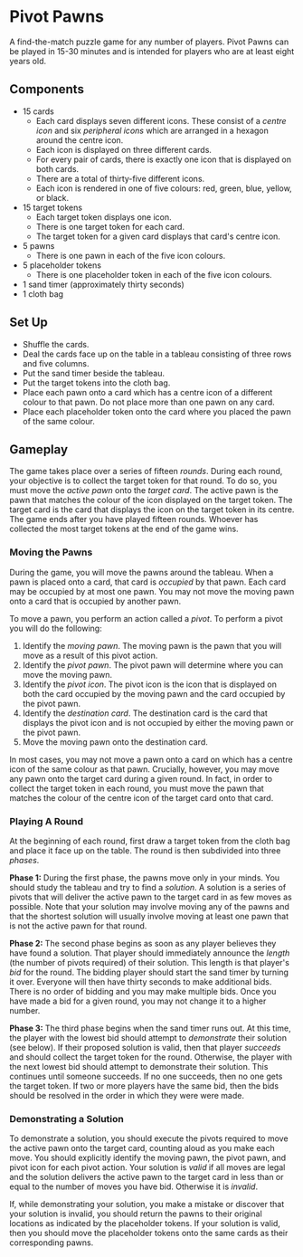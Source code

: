 # Pivot Pawns
A find-the-match puzzle game for any number of players. Pivot Pawns can be played in 15-30 minutes and is intended for players who are at least eight years old.

## Components
  - 15 cards
      - Each card displays seven different icons. These consist of a _centre icon_ and six _peripheral icons_ which are arranged in a hexagon around the centre icon.
      - Each icon is displayed on three different cards.
      - For every pair of cards, there is exactly one icon that is displayed on both cards.
      - There are a total of thirty-five different icons.
      - Each icon is rendered in one of five colours: red, green, blue, yellow, or black.
  - 15 target tokens
      - Each target token displays one icon.
      - There is one target token for each card.
      - The target token for a given card displays that card's centre icon.
  - 5 pawns
      - There is one pawn in each of the five icon colours.
  - 5 placeholder tokens
      - There is one placeholder token in each of the five icon colours.
  - 1 sand timer (approximately thirty seconds)
  - 1 cloth bag

## Set Up
  - Shuffle the cards.
  - Deal the cards face up on the table in a tableau consisting of three rows and five columns.
  - Put the sand timer beside the tableau.
  - Put the target tokens into the cloth bag.
  - Place each pawn onto a card which has a centre icon of a different colour to that pawn. Do not place more than one pawn on any card.
  - Place each placeholder token onto the card where you placed the pawn of the same colour.



## Gameplay
The game takes place over a series of fifteen _rounds_.   During each round, your objective is to collect the target token for that round. To do so, you must move the _active pawn_ onto the _target card_. The active pawn is the pawn that matches the colour of the icon displayed on the target token. The target card is the card that displays the icon on the target token in its centre. The game ends after you have played fifteen rounds. Whoever has collected the most target tokens at the end of the game wins.

### Moving the Pawns
During the game, you will move the pawns around the tableau. When a pawn is placed onto a card, that card is _occupied_ by that pawn. Each card may be occupied by at most one pawn. You may not move the moving pawn onto a card that is occupied by another pawn.

To move a pawn, you perform an action called a _pivot_. To perform a pivot you will do the following:
  1. Identify the _moving pawn_. The moving pawn is the pawn that you will move as a result of this pivot action.
  2. Identify the _pivot pawn_. The pivot pawn will determine where you can move the moving pawn.
  3. Identify the _pivot icon_. The pivot icon is the icon that is displayed on both the card occupied by the moving pawn and the card occupied by the pivot pawn.
  4. Identify the _destination card_. The destination card is the card that displays the pivot icon and is not occupied by either the moving pawn or the pivot pawn.
  5. Move the moving pawn onto the destination card.

In most cases, you may not move a pawn onto a card on which has a centre icon of the same colour as that pawn. Crucially, however, you may move any pawn onto the target card during a given round. In fact, in order to collect the target token in each round, you must move the pawn that matches the colour of the centre icon of the target card onto that card.

### Playing A Round
At the beginning of each round, first draw a target token from the cloth bag and place it face up on the table. The round is then subdivided into three _phases_.

__Phase 1:__ During the first phase, the pawns move only in your minds. You should study the tableau and try to find a _solution_. A solution is a series of pivots that will deliver the active pawn to the target card in as few moves as possible. Note that your solution may involve moving any of the pawns and that the shortest solution will usually involve moving at least one pawn that is not the active pawn for that round.

__Phase 2:__ The second phase begins as soon as any player believes they have found a solution. That player should immediately announce the _length_ (the number of pivots required) of their solution. This length is that player's _bid_ for the round.  The bidding player should start the sand timer by turning it over. Everyone will then have thirty seconds to make additional bids. There is no order of bidding and you may make multiple bids. Once you have made a bid for a given round, you may not change it to a higher number.   

__Phase 3:__ The third phase begins when the sand timer runs out. At this time, the player with the lowest bid should attempt to _demonstrate_ their solution (see below). If their proposed solution is valid, then that player _succeeds_ and should collect the target token for the round. Otherwise, the player with the next lowest bid should attempt to demonstrate their solution. This continues until someone succeeds. If no one succeeds, then no one gets the target token. If two or more players have the same bid, then the bids should be resolved in the order in which they were were made.

### Demonstrating a Solution
To demonstrate a solution, you should execute the pivots required to move the active pawn onto the target card, counting aloud as you make each move. You should explicitly identify the moving pawn, the pivot pawn, and pivot icon for each pivot action. Your solution is _valid_ if all moves are legal and the solution delivers the active pawn to the target card in less than or equal to the number of moves you have bid. Otherwise it is _invalid_.

If, while demonstrating your solution, you make a mistake or discover that your solution is invalid, you should return the pawns to their original locations as indicated by the placeholder tokens. If your solution is valid, then you should move the placeholder tokens onto the same cards as their corresponding pawns.
